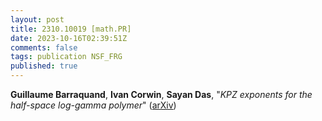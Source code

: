 ```yaml
---
layout: post
title: 2310.10019 [math.PR]
date: 2023-10-16T02:39:51Z
comments: false
tags: publication NSF_FRG
published: true
---
```


<b>Guillaume Barraquand</b>, <b>Ivan Corwin</b>, <b>Sayan Das</b>, "<i>KPZ exponents for the half-space log-gamma polymer</i>" ([arXiv](http://arxiv.org/abs/2310.10019v1))
